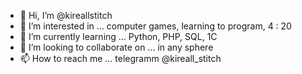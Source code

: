 - 👋 Hi, I’m @kireallstitch
- 👀 I’m interested in ... computer games, learning to program, 4 : 20 
- 🌱 I’m currently learning ... Python, PHP, SQL, 1C
- 💞️ I’m looking to collaborate on ... in any sphere
- 📫 How to reach me ... telegramm @kireall_stitch
